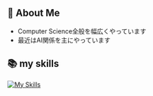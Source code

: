## :sushi: About Me

- Computer Science全般を幅広くやっています
- 最近はAI関係を主にやっています

## :books: my skills
[![My Skills](https://skillicons.dev/icons?i=bevy,blender,c,cs,cpp,coffeescript,css,docker,flutter,github,go,godot,haskell,html,java,js,latex,linux,md,pug,py,pytorch,ruby,rust,sqlite,unity,vim,vue)](https://skillicons.dev)
